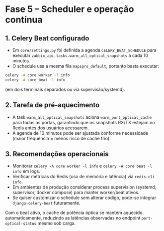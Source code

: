 # Fase 5 – Scheduler e operação contínua

## 1. Celery Beat configurado
- Em `core/settings.py` foi definida a agenda `CELERY_BEAT_SCHEDULE` para executar
  `zabbix_api.tasks.warm_all_optical_snapshots` a cada 10 minutos.
- O schedule usa a mesma fila `mapspro_default`, portanto basta executar:

```bash
celery -A core worker -l info
celery -A core beat -l info
```

(em dois terminais separados ou via supervisão/systemd).

## 2. Tarefa de pré-aquecimento
- A task `warm_all_optical_snapshots` aciona `warm_port_optical_cache` para todas as
  portas, garantindo que os snapshots RX/TX estejam no Redis antes dos usuários acessarem.
- A agenda de 10 minutos pode ser ajustada conforme necessidade (maior frequência =
  menos risco de cache frio).

## 3. Recomendações operacionais
- Monitorar `celery -A core worker -l info` e `celery -A core beat -l info` em logs.
- Verificar métricas do Redis (uso de memória e latência) via `redis-cli info`.
- Em ambientes de produção considerar process supervision (systemd, supervisor, docker compose)
  para manter worker/beat ativos.
- Se quiser customizar o schedule sem alterar código, pode-se integrar `django-celery-beat`
  futuramente.

Com o beat ativo, o cache de potência óptica se mantém aquecido automaticamente, reduzindo
as latências observadas no endpoint `port-optical-status` mesmo sob carga.

